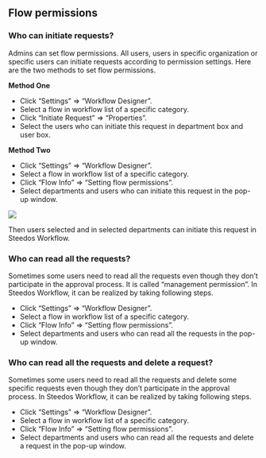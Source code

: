## Flow permissions

### Who can initiate requests?

Admins can set flow permissions. All users, users in specific organization or specific users can initiate requests according to permission settings. 
Here are the two methods to set flow permissions.

**Method One**
- Click “Settings” => “Workflow Designer”.
- Select a flow in workflow list of a specific category.
- Click “Initiate Request” => “Properties”.
- Select the users who can initiate this request in department box and user box.

**Method Two**
- Click “Settings” => “Workflow Designer”.
- Select a flow in workflow list of a specific category.
- Click “Flow Info” => “Setting flow permissions”.
- Select departments and users who can initiate this request in the pop-up window.

![](static/assets/us/workflow/18.png)

Then users selected and in selected departments can initiate this request in Steedos Workflow.

### Who can read all the requests?

Sometimes some users need to read all the requests even though they don’t participate in the approval process. It is called “management permission”. In Steedos Workflow, it can be realized by taking following steps. 

- Click “Settings” => “Workflow Designer”.
- Select a flow in workflow list of a specific category.
- Click “Flow Info” => “Setting flow permissions”.
- Select departments and users who can read all the requests in the pop-up window.

### Who can read all the requests and delete a request?

Sometimes some users need to read all the requests and delete some specific requests even though they don’t participate in the approval process. In Steedos Workflow, it can be realized by taking following steps. 

- Click “Settings” => “Workflow Designer”.
- Select a flow in workflow list of a specific category.
- Click “Flow Info” => “Setting flow permissions”.
- Select departments and users who can read all the requests and delete a request in the pop-up window.





